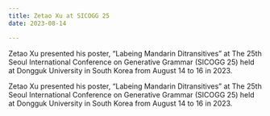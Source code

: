 ```yaml
---
title: Zetao Xu at SICOGG 25 
date: 2023-08-14

---
```


Zetao Xu presented his poster, “Labeing Mandarin Ditransitives” at The 25th Seoul International Conference on Generative Grammar (SICOGG 25) held at Dongguk University in South Korea from August 14 to 16 in 2023.

<!--more-->
Zetao Xu presented his poster, “Labeing Mandarin Ditransitives” at The 25th Seoul International Conference on Generative Grammar (SICOGG 25) held at Dongguk University in South Korea from August 14 to 16 in 2023.

